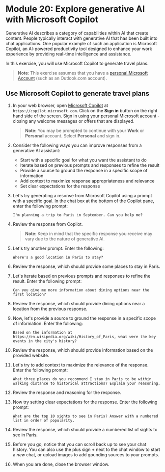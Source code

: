 # Module 20: Explore generative AI with Microsoft Copilot

Generative AI describes a category of capabilities within AI that create content. People typically interact with generative AI that has been built into chat applications. One popular example of such an application is Microsoft Copilot, an AI-powered productivity tool designed to enhance your work experience by providing real-time intelligence and assistance. 

In this exercise, you will use Microsoft Copilot to generate travel plans.

> **Note**: This exercise assumes that you have a [personal Microsoft Account](https://signup.live.com) (such as an Outlook.com account).

## Use Microsoft Copilot to generate travel plans

1. In your web browser, open [Microsoft Copilot](https://copilot.microsoft.com) at `https://copilot.microsoft.com`. Click on the **Sign in** button on the right hand side of the screen. Sign in using your personal Microsoft account - closing any welcome messages or offers that are displayed.

    >**Note**: You may be prompted to continue with your **Work** or  **Personal** account. Select **Personal** and sign in. 

1. Consider the following ways you can improve responses from a generative AI assistant:
    - Start with a specific goal for what you want the assistant to do
    - Iterate based on previous prompts and responses to refine the result
    - Provide a source to ground the response in a specific scope of information
    - Add context to maximize response appropriateness and relevance
    - Set clear expectations for the response

1. Let's try generating a resonse from Microsoft Copilot using a prompt with a specific goal. In the chat box at the bottom of the Copilot pane, enter the following prompt:

    ```prompt
    I'm planning a trip to Paris in September. Can you help me?
    ```

1. Review the response from Copilot. 

    >**Note**: Keep in mind that the specific response you receive may vary due to the nature of generative AI.
 
1. Let's try another prompt. Enter the following:

    ```prompt
    Where's a good location in Paris to stay? 
    ```

1. Review the response, which should provide some places to stay in Paris.

1. Let's iterate based on previous prompts and responses to refine the result. Enter the following prompt:
    
    ```prompt
    Can you give me more information about dining options near the first location?
    ``` 

1. Review the response, which should provide dining options near a location from the previous response. 

1. Now, let's provide a source to ground the response in a specific scope of information. Enter the following: 
    
    ```prompt
    Based on the information at https://en.wikipedia.org/wiki/History_of_Paris, what were the key events in the city's history?
    ```

1. Review the response, which should provide information based on the provided website. 

1. Let's try to add context to maximize the relevance of the response. Enter the following prompt: 

    ```prompt
    What three places do you recommend I stay in Paris to be within walking distance to historical attractions? Explain your reasoning.
    ```

1. Review the response and reasoning for the response.  

1. Now try setting clear expectations for the response. Enter the following prompt:
    
    ```prompt
    What are the top 10 sights to see in Paris? Answer with a numbered list in order of popularity.
    ```

1. Review the response, which should provide a numbered list of sights to see in Paris.

1. Before you go, notice that you can scroll back up to see your chat history. You can also use the plus sign **+** next to the chat window to start a *new* chat, or upload images to add gounding sources to your prompts.    

1. When you are done, close the browser window. 
